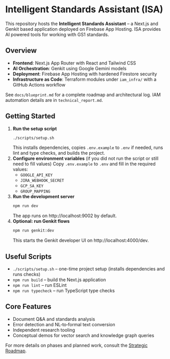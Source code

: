 # Intelligent Standards Assistant (ISA)

This repository hosts the **Intelligent Standards Assistant** – a Next.js and Genkit based application deployed on Firebase App Hosting. ISA provides AI powered tools for working with GS1 standards.

## Overview
- **Frontend**: Next.js App Router with React and Tailwind CSS
- **AI Orchestration**: Genkit using Google Gemini models
- **Deployment**: Firebase App Hosting with hardened Firestore security
- **Infrastructure as Code**: Terraform modules under `iam_infra/` with a GitHub Actions workflow

See `docs/blueprint.md` for a complete roadmap and architectural log. IAM automation details are in `technical_report.md`.

## Getting Started
1. **Run the setup script**
   ```bash
   ./scripts/setup.sh
   ```
   This installs dependencies, copies `.env.example` to `.env` if needed, runs lint and type checks, and builds the project.
2. **Configure environment variables** (if you did not run the script or still need to fill values)
   Copy `.env.example` to `.env` and fill in the required values:
   - `GOOGLE_API_KEY`
   - `JIRA_WEBHOOK_SECRET`
   - `GCP_SA_KEY`
   - `GROUP_MAPPING`
3. **Run the development server**
   ```bash
   npm run dev
   ```
   The app runs on http://localhost:9002 by default.
4. **Optional: run Genkit flows**
   ```bash
   npm run genkit:dev
   ```
   This starts the Genkit developer UI on http://localhost:4000/dev.

## Useful Scripts
- `./scripts/setup.sh` – one-time project setup (installs dependencies and runs checks)
- `npm run build` – build the Next.js application
- `npm run lint` – run ESLint
- `npm run typecheck` – run TypeScript type checks

## Core Features
- Document Q&A and standards analysis
- Error detection and NL‑to‑formal text conversion
- Independent research tooling
- Conceptual demos for vector search and knowledge graph queries

For more details on phases and planned work, consult the [Strategic Roadmap](docs/blueprint.md).
